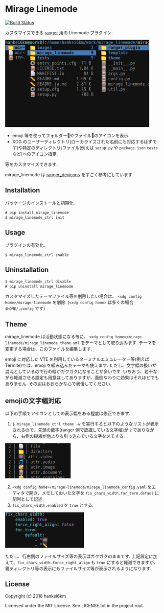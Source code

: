 # Mirage Linemode
[![Build Status](https://travis-ci.org/hankei6km/mirage_linemode.svg?branch=master)](https://travis-ci.org/hankei6km/mirage_linemode)

カスタマイズできる [ranger](https://ranger.github.io/) 用の Linemode プラグイン.

![mirage_linemode](https://raw.githubusercontent.com/hankei6km/mirage_linemode/master/images/mirage_linemode.png)

* emoji 等を使ってフォルダー:file_folder:やファイル:page_facing_up:のアイコンを表示.
* XDG のユーザーディレクトリ(ローカライズされた名前にも対応するはずです)や特定のディレクトリ/ファイル(例えば `setup.py` や `package.json` `tests` など)へのアイコン指定.

等をカスタマイズできます.

mirage\_linemode は  [ranger\_devicons](https://github.com/alexanderjeurissen/ranger_devicons.git) をすごく参考にしています.


## Installation

パッケージのインストールと初期化.

```
# pip install mirage_linemode
$ mirage_linemode_ctrl init
```


## Usage

プラグインの有効化.

```
$ mirage_linemode_ctrl enable
```


## Uninstallation

```
$ mirage_linemode_ctrl disable
# pip uninstall mirage_linemode
```

カスタマイズしたテーマファイル等を削除したい場合は、
`<xdg config home>/mirage-linemode` を削除.
(`<xdg config home>` は多くの場合 `$HOME/.config` です)


## Theme

mirage\_linemode は活動状態になる毎に、
`<xdg config home>/mirage-linemode/mirage_linemode_theme.yml` をテーマとして取り込みます.
テーマを変更する場合は、このファイルを編集します.

emoji に対応した VTE を利用しているターミナルエミュレーター等(例えばTermite)では、emoji を組み込んだテーマも使えます.
ただし、文字幅の扱いが混沌としているので行の幅がガクガクになることが多いです.
いちおう、若干ながら軽減させる設定も用意はしてありますが、面倒なわりに効果はそれほどでもありません.
その辺はおおらかな心で我慢してください.


## emojiの文字幅対応

以下の手順でアイコンとしての表示幅をある程度は修正できます.

1. `$ mirage_linemode_ctrl theme -w` を実行すると以下のようなリストが表示されるので、先頭の数字(ranger 側で認識している文字幅)が `2` でありながら、右側の縦線が他よりも引っ込んでいる文字をメモする.
<p><img src="https://raw.githubusercontent.com/hankei6km/mirage_linemode/master/images/theme_chars_width_list.png"></p>

2. `<xdg config home>/mirage-linemode/mirage_linemode_config.yaml` をエディタで開き、メモしておいた文字を
`fix_chars_width.for_term.defaul` に配列として記述.
3. `fix_chars_width.enabled` を `true` とする.
<p><img src="https://raw.githubusercontent.com/hankei6km/mirage_linemode/master/images/config_fix_chars_width.png"></p>

ただし、行右側のファイルサイズ等の表示はガクガクのままです.
上記設定に加えて、`fix_chars_width.force_right_align` も `true` にすると軽減できますが、親ディレクトリ等の表示にもファイルサイズ等が表示されるようになります.


## License

Copyright (c) 2018 hankei6km

Licensed under the MIT License. See LICENSE.txt in the project root.
